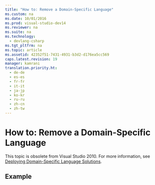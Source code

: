 ```yaml
---
title: "How to: Remove a Domain-Specific Language"
ms.custom: na
ms.date: 10/01/2016
ms.prod: visual-studio-dev14
ms.reviewer: na
ms.suite: na
ms.technology: 
  - devlang-csharp
ms.tgt_pltfrm: na
ms.topic: article
ms.assetid: 42352f51-7431-4931-b3d2-d176ea5cc569
caps.latest.revision: 19
manager: kamrani
translation.priority.ht: 
  - de-de
  - es-es
  - fr-fr
  - it-it
  - ja-jp
  - ko-kr
  - ru-ru
  - zh-cn
  - zh-tw
---
```

# How to: Remove a Domain-Specific Language
This topic is obsolete from Visual Studio 2010. For more information, see [Deploying Domain-Specific Language Solutions](../VS_IDE/Deploying-Domain-Specific-Language-Solutions.md).  
  
## Example
